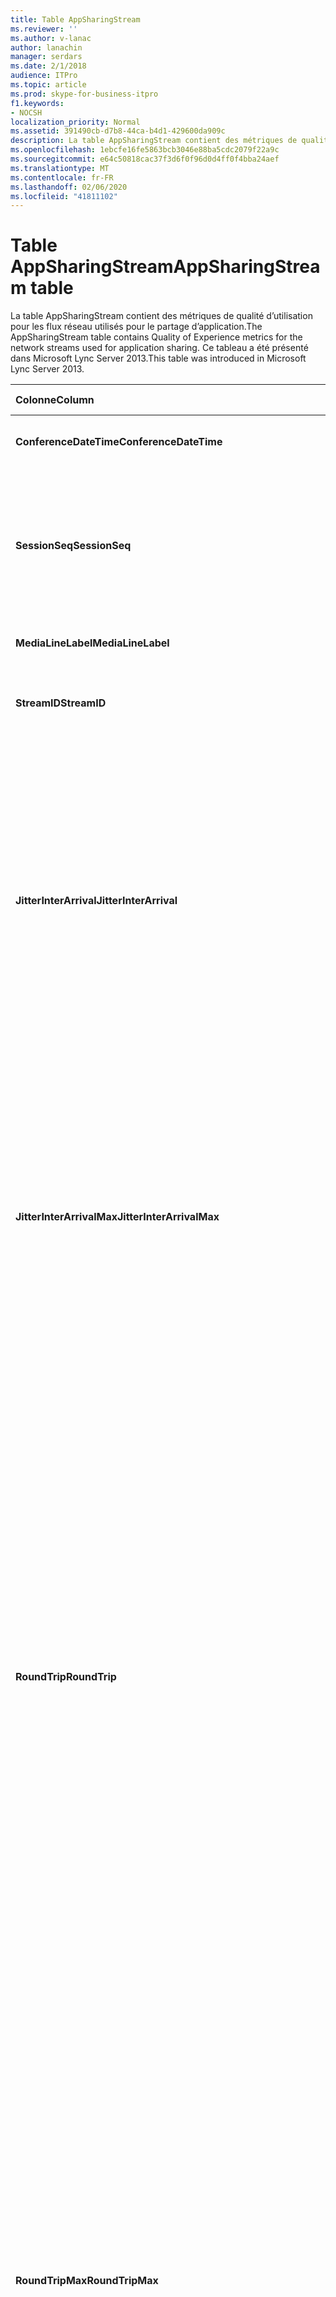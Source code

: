```yaml
---
title: Table AppSharingStream
ms.reviewer: ''
ms.author: v-lanac
author: lanachin
manager: serdars
ms.date: 2/1/2018
audience: ITPro
ms.topic: article
ms.prod: skype-for-business-itpro
f1.keywords:
- NOCSH
localization_priority: Normal
ms.assetid: 391490cb-d7b8-44ca-b4d1-429600da909c
description: La table AppSharingStream contient des métriques de qualité d’utilisation pour les flux réseau utilisés pour le partage d’application. Ce tableau a été présenté dans Microsoft Lync Server 2013.
ms.openlocfilehash: 1ebcfe16fe5863bcb3046e88ba5cdc2079f22a9c
ms.sourcegitcommit: e64c50818cac37f3d6f0f96d0d4ff0f4bba24aef
ms.translationtype: MT
ms.contentlocale: fr-FR
ms.lasthandoff: 02/06/2020
ms.locfileid: "41811102"
---
```

# <a name="appsharingstream-table"></a><span data-ttu-id="e3bd0-104">Table AppSharingStream</span><span class="sxs-lookup"><span data-stu-id="e3bd0-104">AppSharingStream table</span></span>
 
<span data-ttu-id="e3bd0-105">La table AppSharingStream contient des métriques de qualité d’utilisation pour les flux réseau utilisés pour le partage d’application.</span><span class="sxs-lookup"><span data-stu-id="e3bd0-105">The AppSharingStream table contains Quality of Experience metrics for the network streams used for application sharing.</span></span> <span data-ttu-id="e3bd0-106">Ce tableau a été présenté dans Microsoft Lync Server 2013.</span><span class="sxs-lookup"><span data-stu-id="e3bd0-106">This table was introduced in Microsoft Lync Server 2013.</span></span>
  
|<span data-ttu-id="e3bd0-107">**Colonne**</span><span class="sxs-lookup"><span data-stu-id="e3bd0-107">**Column**</span></span>|<span data-ttu-id="e3bd0-108">**Type de données**</span><span class="sxs-lookup"><span data-stu-id="e3bd0-108">**Data Type**</span></span>|<span data-ttu-id="e3bd0-109">**Clé/Index**</span><span class="sxs-lookup"><span data-stu-id="e3bd0-109">**Key/Index**</span></span>|<span data-ttu-id="e3bd0-110">**Détails**</span><span class="sxs-lookup"><span data-stu-id="e3bd0-110">**Details**</span></span>|
|:-----|:-----|:-----|:-----|
|<span data-ttu-id="e3bd0-111">**ConferenceDateTime**</span><span class="sxs-lookup"><span data-stu-id="e3bd0-111">**ConferenceDateTime**</span></span> <br/> |<span data-ttu-id="e3bd0-112">Valeur</span><span class="sxs-lookup"><span data-stu-id="e3bd0-112">dateTime</span></span>  <br/> |<span data-ttu-id="e3bd0-113">Etranger principal</span><span class="sxs-lookup"><span data-stu-id="e3bd0-113">Primary, Foreign</span></span>  <br/> |<span data-ttu-id="e3bd0-114">Date et heure de démarrage de la session.</span><span class="sxs-lookup"><span data-stu-id="e3bd0-114">Date and time that the session started.</span></span>  <br/> |
|<span data-ttu-id="e3bd0-115">**SessionSeq**</span><span class="sxs-lookup"><span data-stu-id="e3bd0-115">**SessionSeq**</span></span> <br/> |<span data-ttu-id="e3bd0-116">int</span><span class="sxs-lookup"><span data-stu-id="e3bd0-116">int</span></span>  <br/> |<span data-ttu-id="e3bd0-117">Etranger principal</span><span class="sxs-lookup"><span data-stu-id="e3bd0-117">Primary, Foreign</span></span>  <br/> |<span data-ttu-id="e3bd0-118">Identificateur séquentiel permettant de faire la distinction entre les sessions qui ont commencé à la même date et en même temps.</span><span class="sxs-lookup"><span data-stu-id="e3bd0-118">Sequential identifier used to distinguish between sessions that started on the same date and at the same time.</span></span>  <br/> |
|<span data-ttu-id="e3bd0-119">**MediaLineLabel**</span><span class="sxs-lookup"><span data-stu-id="e3bd0-119">**MediaLineLabel**</span></span> <br/> |<span data-ttu-id="e3bd0-120">tinyint</span><span class="sxs-lookup"><span data-stu-id="e3bd0-120">tinyint</span></span>  <br/> |<span data-ttu-id="e3bd0-121">Etranger principal</span><span class="sxs-lookup"><span data-stu-id="e3bd0-121">Primary, Foreign</span></span>  <br/> | <span data-ttu-id="e3bd0-122">Voir [table MediaLine](https://docs.microsoft.com/skypeforbusiness/schema-reference/quality-of-experience-qoe-database-schema/medialine-0).</span><span class="sxs-lookup"><span data-stu-id="e3bd0-122">See [MediaLine Table](https://docs.microsoft.com/skypeforbusiness/schema-reference/quality-of-experience-qoe-database-schema/medialine-0).</span></span> <br/> |
|<span data-ttu-id="e3bd0-123">**StreamID**</span><span class="sxs-lookup"><span data-stu-id="e3bd0-123">**StreamID**</span></span> <br/> |<span data-ttu-id="e3bd0-124">int</span><span class="sxs-lookup"><span data-stu-id="e3bd0-124">int</span></span>  <br/> |<span data-ttu-id="e3bd0-125">Principal</span><span class="sxs-lookup"><span data-stu-id="e3bd0-125">Primary</span></span>  <br/> |<span data-ttu-id="e3bd0-126">Identificateur unique du flux de partage d’application.</span><span class="sxs-lookup"><span data-stu-id="e3bd0-126">Unique identifier of the application sharing stream.</span></span>  <br/> |
|<span data-ttu-id="e3bd0-127">**JitterInterArrival**</span><span class="sxs-lookup"><span data-stu-id="e3bd0-127">**JitterInterArrival**</span></span> <br/> |<span data-ttu-id="e3bd0-128">int</span><span class="sxs-lookup"><span data-stu-id="e3bd0-128">int</span></span>  <br/> ||<span data-ttu-id="e3bd0-p103">Gigue moyenne détectée entre les arrivées de paquets RTP. (La gigue permet de mesurer les fluctuations d’un appel.) Les valeurs de gigue élevées peuvent provenir d’une congestion ou d’un serveur multimédia surchargé, ce qui se traduit par une distorsion ou une perte de l’audio.</span><span class="sxs-lookup"><span data-stu-id="e3bd0-p103">Average jitter detected between RTP packet arrivals. (Jitter is a measure of the "shakiness" of a call.) High jitter values are typically caused by congestion or an overloaded media server, and result in distorted or lost audio.</span></span>  <br/> |
|<span data-ttu-id="e3bd0-131">**JitterInterArrivalMax**</span><span class="sxs-lookup"><span data-stu-id="e3bd0-131">**JitterInterArrivalMax**</span></span> <br/> |<span data-ttu-id="e3bd0-132">int</span><span class="sxs-lookup"><span data-stu-id="e3bd0-132">int</span></span>  <br/> ||<span data-ttu-id="e3bd0-133">Scintillement maximal détecté entre les arrivées de Paquets RTP.</span><span class="sxs-lookup"><span data-stu-id="e3bd0-133">Maximum jitter detected between RTP packet arrivals.</span></span> <span data-ttu-id="e3bd0-134">(Gigue est une mesure du « shakiness » d’un appel.) Les valeurs de gigue élevée sont généralement provoquées par une congestion ou un serveur multimédia surchargé, ce qui a pour effet de déformer ou de perdre du son.</span><span class="sxs-lookup"><span data-stu-id="e3bd0-134">(Jitter is a measure of the "shakiness" of a call.) High jitter values are typically caused by congestion or an overloaded media server, and result in distorted or lost audio.</span></span>  <br/> |
|<span data-ttu-id="e3bd0-135">**RoundTrip**</span><span class="sxs-lookup"><span data-stu-id="e3bd0-135">**RoundTrip**</span></span> <br/> |<span data-ttu-id="e3bd0-136">int</span><span class="sxs-lookup"><span data-stu-id="e3bd0-136">int</span></span>  <br/> ||<span data-ttu-id="e3bd0-p105">Temps moyen (en millisecondes) nécessaire à un paquet RTP (Real-Time Transport Protocol) pour effectuer un aller-retour vers un autre système d’extrémité. Des boucles de 200 millisecondes ou moins sont considérées qualitativement acceptables.</span><span class="sxs-lookup"><span data-stu-id="e3bd0-p105">Average amount of (in milliseconds) required for a Real-Time Transport Protocol packet to travel to another endpoint and then back. Round-trip times of 200 milliseconds or less are considered of acceptable quality.</span></span>  <br/> <span data-ttu-id="e3bd0-p106">Des boucles de durée plus élevée peuvent être causées par le routage international des appels, une mauvaise configuration du routage ou un serveur multimédia surchargé. Les durées d’aller-retour élevées créent des difficultés dans le cadre de conversations audio bidirectionnelles réalisées en temps réel.</span><span class="sxs-lookup"><span data-stu-id="e3bd0-p106">High round-trip values can be caused by international call routing; a routing misconfiguration; or an overloaded media server. High round-trip times result in difficulties with two-way, real-time audio conversations.</span></span>  <br/> |
|<span data-ttu-id="e3bd0-141">**RoundTripMax**</span><span class="sxs-lookup"><span data-stu-id="e3bd0-141">**RoundTripMax**</span></span> <br/> |<span data-ttu-id="e3bd0-142">int</span><span class="sxs-lookup"><span data-stu-id="e3bd0-142">int</span></span>  <br/> ||<span data-ttu-id="e3bd0-143">Quantité maximale de (en millisecondes) requise pour le paquet du protocole de transport en temps réel pour voyager vers un autre point de terminaison, puis retour.</span><span class="sxs-lookup"><span data-stu-id="e3bd0-143">Maximum amount of (in milliseconds) required for a Real-Time Transport Protocol packet to travel to another endpoint and then back.</span></span> <span data-ttu-id="e3bd0-144">Des boucles de 200 millisecondes ou moins sont considérées qualitativement acceptables.</span><span class="sxs-lookup"><span data-stu-id="e3bd0-144">Round-trip times of 200 milliseconds or less are considered of acceptable quality.</span></span>  <br/> <span data-ttu-id="e3bd0-p108">Des boucles de durée plus élevée peuvent être causées par le routage international des appels, une mauvaise configuration du routage ou un serveur multimédia surchargé. Les durées d’aller-retour élevées créent des difficultés dans le cadre de conversations audio bidirectionnelles réalisées en temps réel.</span><span class="sxs-lookup"><span data-stu-id="e3bd0-p108">High round-trip values can be caused by international call routing; a routing misconfiguration; or an overloaded media server. High round-trip times result in difficulties with two-way, real-time audio conversations.</span></span>  <br/> |
|<span data-ttu-id="e3bd0-147">**PacketLossRate**</span><span class="sxs-lookup"><span data-stu-id="e3bd0-147">**PacketLossRate**</span></span> <br/> |<span data-ttu-id="e3bd0-148">float</span><span class="sxs-lookup"><span data-stu-id="e3bd0-148">float</span></span>  <br/> ||<span data-ttu-id="e3bd0-p109">Taux moyen de pertes de paquets RTP. (La perte de paquets survient lorsque des paquets RTP, protocole employé pour la transmission audio et vidéo sur Internet, n’atteignent pas leur point de destination.) Les valeurs de perte élevées peuvent provenir d’une congestion, d’un dépassement de la bande passante disponible, d’une congestion/interférence dans la liaison sans fil ou d’un serveur multimédia surchargé, ce qui se traduit par une distorsion ou une perte de l’audio.</span><span class="sxs-lookup"><span data-stu-id="e3bd0-p109">Average rate of Real-Time Transport Protocol (RTP) packet loss. (Packet loss occurs when RTP packets, a protocol used for transmitting audio and video across the Internet, failed to reach their destination.) High loss rates are generally caused by congestion; lack of bandwidth; wireless congestion or interference; or an overloaded media server. Packet loss typically results in distorted or lost audio.</span></span>  <br/> |
|<span data-ttu-id="e3bd0-152">**PacketLossRateMax**</span><span class="sxs-lookup"><span data-stu-id="e3bd0-152">**PacketLossRateMax**</span></span> <br/> |<span data-ttu-id="e3bd0-153">float</span><span class="sxs-lookup"><span data-stu-id="e3bd0-153">float</span></span>  <br/> ||<span data-ttu-id="e3bd0-154">Taux maximal de perte de Paquets RTP (Real-Time Transport Protocol).</span><span class="sxs-lookup"><span data-stu-id="e3bd0-154">Maximum rate of Real-Time Transport Protocol (RTP) packet loss.</span></span> <span data-ttu-id="e3bd0-155">(La perte de paquets se produit lorsque les paquets RTP, un protocole utilisé pour transmettre des contenus audio et vidéo sur Internet, n’a pas pu atteindre leur destination.) Les taux de perte élevés sont généralement causés par une congestion ; absence de bande passante ; encombrement ou interférence sans fil ; ou un serveur multimédia surchargé.</span><span class="sxs-lookup"><span data-stu-id="e3bd0-155">(Packet loss occurs when RTP packets, a protocol used for transmitting audio and video across the Internet, failed to reach their destination.) High loss rates are generally caused by congestion; lack of bandwidth; wireless congestion or interference; or an overloaded media server.</span></span> <span data-ttu-id="e3bd0-156">La perte de paquets génère généralement une distorsion ou une perte de son.</span><span class="sxs-lookup"><span data-stu-id="e3bd0-156">Packet loss typically results in distorted or lost audio.</span></span>  <br/> |
|<span data-ttu-id="e3bd0-157">**PacketUtilization**</span><span class="sxs-lookup"><span data-stu-id="e3bd0-157">**PacketUtilization**</span></span> <br/> |<span data-ttu-id="e3bd0-158">int</span><span class="sxs-lookup"><span data-stu-id="e3bd0-158">int</span></span>  <br/> ||<span data-ttu-id="e3bd0-159">Nombre de paquets envoyés.</span><span class="sxs-lookup"><span data-stu-id="e3bd0-159">Number of packets sent.</span></span>  <br/> |
|<span data-ttu-id="e3bd0-160">**Bande passante**</span><span class="sxs-lookup"><span data-stu-id="e3bd0-160">**BandwidthEst**</span></span> <br/> |<span data-ttu-id="e3bd0-161">int</span><span class="sxs-lookup"><span data-stu-id="e3bd0-161">int</span></span>  <br/> ||<span data-ttu-id="e3bd0-162">Durée de bande passante estimée disponible à la fin de la session.</span><span class="sxs-lookup"><span data-stu-id="e3bd0-162">Estimated one-way bandwidth available at the end of the session.</span></span> <span data-ttu-id="e3bd0-163">État en bits par seconde.</span><span class="sxs-lookup"><span data-stu-id="e3bd0-163">Reported in bits per second.</span></span>  <br/> |
|<span data-ttu-id="e3bd0-164">**AppSharingPayloadDescription**</span><span class="sxs-lookup"><span data-stu-id="e3bd0-164">**AppSharingPayloadDescription**</span></span> <br/> |<span data-ttu-id="e3bd0-165">int</span><span class="sxs-lookup"><span data-stu-id="e3bd0-165">int</span></span>  <br/> ||<span data-ttu-id="e3bd0-166">Description de la charge utile de partage d’application.</span><span class="sxs-lookup"><span data-stu-id="e3bd0-166">Description of the application sharing payload.</span></span>  <br/> |
|<span data-ttu-id="e3bd0-167">**RelativeOneWayTotal**</span><span class="sxs-lookup"><span data-stu-id="e3bd0-167">**RelativeOneWayTotal**</span></span> <br/> |<span data-ttu-id="e3bd0-168">float</span><span class="sxs-lookup"><span data-stu-id="e3bd0-168">float</span></span>  <br/> ||<span data-ttu-id="e3bd0-169">Quantité totale de latence à sens unique.</span><span class="sxs-lookup"><span data-stu-id="e3bd0-169">Total amount of one-way latency.</span></span> <span data-ttu-id="e3bd0-170">Latence relative à sens unique, mesure du délai entre le client et le serveur.</span><span class="sxs-lookup"><span data-stu-id="e3bd0-170">Relative one-way latency measures the delay between the client and the server.</span></span>  <br/> |
|<span data-ttu-id="e3bd0-171">**Moyenne unidirectionnelle relative**</span><span class="sxs-lookup"><span data-stu-id="e3bd0-171">**RelativeOneWayAverage**</span></span> <br/> |<span data-ttu-id="e3bd0-172">float</span><span class="sxs-lookup"><span data-stu-id="e3bd0-172">float</span></span>  <br/> ||<span data-ttu-id="e3bd0-173">Quantité moyenne de latence à sens unique.</span><span class="sxs-lookup"><span data-stu-id="e3bd0-173">Average amount of one-way latency.</span></span> <span data-ttu-id="e3bd0-174">Latence relative à sens unique, mesure du délai entre le client et le serveur.</span><span class="sxs-lookup"><span data-stu-id="e3bd0-174">Relative one-way latency measures the delay between the client and the server.</span></span>  <br/> |
|<span data-ttu-id="e3bd0-175">**RelativeOneWayMax**</span><span class="sxs-lookup"><span data-stu-id="e3bd0-175">**RelativeOneWayMax**</span></span> <br/> |<span data-ttu-id="e3bd0-176">float</span><span class="sxs-lookup"><span data-stu-id="e3bd0-176">float</span></span>  <br/> ||<span data-ttu-id="e3bd0-177">Quantité maximale de latence à sens unique.</span><span class="sxs-lookup"><span data-stu-id="e3bd0-177">Maximum amount of one-way latency.</span></span> <span data-ttu-id="e3bd0-178">Latence relative à sens unique, mesure du délai entre le client et le serveur.</span><span class="sxs-lookup"><span data-stu-id="e3bd0-178">Relative one-way latency measures the delay between the client and the server.</span></span>  <br/> |
|<span data-ttu-id="e3bd0-179">**RelativeOneWayBurstOccurrences**</span><span class="sxs-lookup"><span data-stu-id="e3bd0-179">**RelativeOneWayBurstOccurrences**</span></span> <br/> |<span data-ttu-id="e3bd0-180">int</span><span class="sxs-lookup"><span data-stu-id="e3bd0-180">int</span></span>  <br/> ||<span data-ttu-id="e3bd0-181">Nombre total d’occurrences de rafales à sens unique.</span><span class="sxs-lookup"><span data-stu-id="e3bd0-181">Total one-way burst occurrences.</span></span> <span data-ttu-id="e3bd0-182">Une transmission « Burst » est une transmission dans laquelle les données sont transmises en rafales inattendus plutôt qu’à un flux continu.</span><span class="sxs-lookup"><span data-stu-id="e3bd0-182">A "bursty" transmission is a transmission where data flows in unpredictable bursts as opposed to a steady stream.</span></span> <span data-ttu-id="e3bd0-183">Cette métrique mesure le flux de données entre le client et le serveur.</span><span class="sxs-lookup"><span data-stu-id="e3bd0-183">This metric measures data flow between the client and the server.</span></span>  <br/> |
|<span data-ttu-id="e3bd0-184">**RelativeOneWayBurstDensity**</span><span class="sxs-lookup"><span data-stu-id="e3bd0-184">**RelativeOneWayBurstDensity**</span></span> <br/> |<span data-ttu-id="e3bd0-185">float</span><span class="sxs-lookup"><span data-stu-id="e3bd0-185">float</span></span>  <br/> ||<span data-ttu-id="e3bd0-186">Densité du Burst total unidirectionnel.</span><span class="sxs-lookup"><span data-stu-id="e3bd0-186">Total one-way burst density.</span></span> <span data-ttu-id="e3bd0-187">Une transmission « Burst » est une transmission dans laquelle les données sont transmises en rafales inattendus plutôt qu’à un flux continu.</span><span class="sxs-lookup"><span data-stu-id="e3bd0-187">A "bursty" transmission is a transmission where data flows in unpredictable bursts as opposed to a steady stream.</span></span> <span data-ttu-id="e3bd0-188">Cette métrique mesure le flux de données entre le client et le serveur.</span><span class="sxs-lookup"><span data-stu-id="e3bd0-188">This metric measures data flow between the client and the server.</span></span>  <br/> |
|<span data-ttu-id="e3bd0-189">**RelativeOneWayBurstDuration**</span><span class="sxs-lookup"><span data-stu-id="e3bd0-189">**RelativeOneWayBurstDuration**</span></span> <br/> |<span data-ttu-id="e3bd0-190">float</span><span class="sxs-lookup"><span data-stu-id="e3bd0-190">float</span></span>  <br/> ||<span data-ttu-id="e3bd0-191">Durée totale du Burst.</span><span class="sxs-lookup"><span data-stu-id="e3bd0-191">Total one-way burst duration.</span></span> <span data-ttu-id="e3bd0-192">Une transmission « Burst » est une transmission dans laquelle les données sont transmises en rafales inattendus plutôt qu’à un flux continu.</span><span class="sxs-lookup"><span data-stu-id="e3bd0-192">A "bursty" transmission is a transmission where data flows in unpredictable bursts as opposed to a steady stream.</span></span> <span data-ttu-id="e3bd0-193">Cette métrique mesure le flux de données entre le client et le serveur.</span><span class="sxs-lookup"><span data-stu-id="e3bd0-193">This metric measures data flow between the client and the server.</span></span>  <br/> |
|<span data-ttu-id="e3bd0-194">**RelativeOneWayGapOccurrences**</span><span class="sxs-lookup"><span data-stu-id="e3bd0-194">**RelativeOneWayGapOccurrences**</span></span> <br/> |<span data-ttu-id="e3bd0-195">int</span><span class="sxs-lookup"><span data-stu-id="e3bd0-195">int</span></span>  <br/> ||<span data-ttu-id="e3bd0-196">Nombre total d’occurrences de l’espacement unidirectionnel.</span><span class="sxs-lookup"><span data-stu-id="e3bd0-196">Total one-way gap occurrences.</span></span> <span data-ttu-id="e3bd0-197">Une transmission « Burst » est une transmission dans laquelle les données sont transmises en rafales inattendues au lieu d’un flux continu ; les intervalles indiquent les retards entre ces rafales.</span><span class="sxs-lookup"><span data-stu-id="e3bd0-197">A "bursty" transmission is a transmission where data flows in unpredictable bursts as opposed to a steady stream; gaps indicate delays between these bursts.</span></span> <span data-ttu-id="e3bd0-198">Cette métrique mesure le flux de données entre le client et le serveur.</span><span class="sxs-lookup"><span data-stu-id="e3bd0-198">This metric measures data flow between the client and the server.</span></span>  <br/> |
|<span data-ttu-id="e3bd0-199">**RelativeOneWayGapDensity**</span><span class="sxs-lookup"><span data-stu-id="e3bd0-199">**RelativeOneWayGapDensity**</span></span> <br/> |<span data-ttu-id="e3bd0-200">float</span><span class="sxs-lookup"><span data-stu-id="e3bd0-200">float</span></span>  <br/> ||<span data-ttu-id="e3bd0-201">Densité de l’intervalle total à sens unique.</span><span class="sxs-lookup"><span data-stu-id="e3bd0-201">Total one-way gap density.</span></span> <span data-ttu-id="e3bd0-202">Une transmission « Burst » est une transmission dans laquelle les données sont transmises en rafales inattendues au lieu d’un flux continu ; les intervalles indiquent les retards entre ces rafales.</span><span class="sxs-lookup"><span data-stu-id="e3bd0-202">A "bursty" transmission is a transmission where data flows in unpredictable bursts as opposed to a steady stream; gaps indicate delays between these bursts.</span></span> <span data-ttu-id="e3bd0-203">Cette métrique mesure le flux de données entre le client et le serveur.</span><span class="sxs-lookup"><span data-stu-id="e3bd0-203">This metric measures data flow between the client and the server.</span></span>  <br/> |
|<span data-ttu-id="e3bd0-204">**RelativeOneWayGapDuration**</span><span class="sxs-lookup"><span data-stu-id="e3bd0-204">**RelativeOneWayGapDuration**</span></span> <br/> |<span data-ttu-id="e3bd0-205">float</span><span class="sxs-lookup"><span data-stu-id="e3bd0-205">float</span></span>  <br/> ||<span data-ttu-id="e3bd0-206">Durée totale de l’intervalle.</span><span class="sxs-lookup"><span data-stu-id="e3bd0-206">Total one-way gap duration.</span></span> <span data-ttu-id="e3bd0-207">Une transmission « Burst » est une transmission dans laquelle les données sont transmises en rafales inattendues au lieu d’un flux continu ; les intervalles indiquent les retards entre ces rafales.</span><span class="sxs-lookup"><span data-stu-id="e3bd0-207">A "bursty" transmission is a transmission where data flows in unpredictable bursts as opposed to a steady stream; gaps indicate delays between these bursts.</span></span> <span data-ttu-id="e3bd0-208">Cette métrique mesure le flux de données entre le client et le serveur.</span><span class="sxs-lookup"><span data-stu-id="e3bd0-208">This metric measures data flow between the client and the server.</span></span>  <br/> |
|<span data-ttu-id="e3bd0-209">**ApplicationSharingType**</span><span class="sxs-lookup"><span data-stu-id="e3bd0-209">**ApplicationSharingType**</span></span> <br/> |<span data-ttu-id="e3bd0-210">varChar (256)</span><span class="sxs-lookup"><span data-stu-id="e3bd0-210">varChar(256)</span></span>  <br/> ||<span data-ttu-id="e3bd0-211">Rôle d’application (partage ou visionneuse) et type de contenu.</span><span class="sxs-lookup"><span data-stu-id="e3bd0-211">Application role (Sharer or Viewer) and content type.</span></span>  <br/> |
|<span data-ttu-id="e3bd0-212">**RDPTileProcessingLatencyTotal**</span><span class="sxs-lookup"><span data-stu-id="e3bd0-212">**RDPTileProcessingLatencyTotal**</span></span> <br/> |<span data-ttu-id="e3bd0-213">float</span><span class="sxs-lookup"><span data-stu-id="e3bd0-213">float</span></span>  <br/> ||<span data-ttu-id="e3bd0-214">Durée totale du traitement des vignettes du protocole RDP (Remote Desktop Protocol).</span><span class="sxs-lookup"><span data-stu-id="e3bd0-214">Total processing time for remote desktop protocol (RDP) tiles.</span></span> <span data-ttu-id="e3bd0-215">Un total supérieur équivaut à un délai plus long dans l’interface d’affichage.</span><span class="sxs-lookup"><span data-stu-id="e3bd0-215">A higher total equates to a longer delay in the viewing experience.</span></span>  <br/> |
|<span data-ttu-id="e3bd0-216">**Vignettes RDP**</span><span class="sxs-lookup"><span data-stu-id="e3bd0-216">**RDPTileProcessingLatencyAverage**</span></span> <br/> |<span data-ttu-id="e3bd0-217">float</span><span class="sxs-lookup"><span data-stu-id="e3bd0-217">float</span></span>  <br/> ||<span data-ttu-id="e3bd0-218">Durée de traitement moyenne des vignettes du protocole RDP (Remote Desktop Protocol).</span><span class="sxs-lookup"><span data-stu-id="e3bd0-218">Average processing time for remote desktop protocol (RDP) tiles.</span></span> <span data-ttu-id="e3bd0-219">Un total supérieur équivaut à un délai plus long dans l’interface d’affichage.</span><span class="sxs-lookup"><span data-stu-id="e3bd0-219">A higher total equates to a longer delay in the viewing experience.</span></span>  <br/> |
|<span data-ttu-id="e3bd0-220">**RDPTileProcessingLatencyMax**</span><span class="sxs-lookup"><span data-stu-id="e3bd0-220">**RDPTileProcessingLatencyMax**</span></span> <br/> |<span data-ttu-id="e3bd0-221">float</span><span class="sxs-lookup"><span data-stu-id="e3bd0-221">float</span></span>  <br/> ||<span data-ttu-id="e3bd0-222">Temps de traitement maximal pour les vignettes de protocole RDP (Remote Desktop Protocol).</span><span class="sxs-lookup"><span data-stu-id="e3bd0-222">Maximum processing time for remote desktop protocol (RDP) tiles.</span></span> <span data-ttu-id="e3bd0-223">Un total supérieur équivaut à un délai plus long dans l’interface d’affichage.</span><span class="sxs-lookup"><span data-stu-id="e3bd0-223">A higher total equates to a longer delay in the viewing experience.</span></span>  <br/> |
|<span data-ttu-id="e3bd0-224">**RDPTileProcessingLatencyBurstOccurrences**</span><span class="sxs-lookup"><span data-stu-id="e3bd0-224">**RDPTileProcessingLatencyBurstOccurrences**</span></span> <br/> |<span data-ttu-id="e3bd0-225">int</span><span class="sxs-lookup"><span data-stu-id="e3bd0-225">int</span></span>  <br/> ||<span data-ttu-id="e3bd0-226">Des occurrences de Burst dans le temps de traitement des vignettes de protocole RDP (Remote Desktop Protocol).</span><span class="sxs-lookup"><span data-stu-id="e3bd0-226">Burst occurrences in the processing time for remote desktop protocol (RDP) tiles.</span></span> <span data-ttu-id="e3bd0-227">Une transmission « Burst » est une transmission dans laquelle les données sont transmises en rafales inattendus plutôt qu’à un flux continu.</span><span class="sxs-lookup"><span data-stu-id="e3bd0-227">A "bursty" transmission is a transmission where data flows in unpredictable bursts as opposed to a steady stream.</span></span>  <br/> |
|<span data-ttu-id="e3bd0-228">**RDPTileProcessingLatencyBurstDensity**</span><span class="sxs-lookup"><span data-stu-id="e3bd0-228">**RDPTileProcessingLatencyBurstDensity**</span></span> <br/> |<span data-ttu-id="e3bd0-229">float</span><span class="sxs-lookup"><span data-stu-id="e3bd0-229">float</span></span>  <br/> ||<span data-ttu-id="e3bd0-230">Densité Burst du temps de traitement des vignettes du protocole RDP (Remote Desktop Protocol).</span><span class="sxs-lookup"><span data-stu-id="e3bd0-230">Burst density in the processing time for remote desktop protocol (RDP) tiles.</span></span> <span data-ttu-id="e3bd0-231">Une transmission « Burst » est une transmission dans laquelle les données sont transmises en rafales inattendus plutôt qu’à un flux continu.</span><span class="sxs-lookup"><span data-stu-id="e3bd0-231">A "bursty" transmission is a transmission where data flows in unpredictable bursts as opposed to a steady stream.</span></span>  <br/> |
|<span data-ttu-id="e3bd0-232">**RDPTileProcessingLatencyBurstDuration**</span><span class="sxs-lookup"><span data-stu-id="e3bd0-232">**RDPTileProcessingLatencyBurstDuration**</span></span> <br/> |<span data-ttu-id="e3bd0-233">float</span><span class="sxs-lookup"><span data-stu-id="e3bd0-233">float</span></span>  <br/> ||<span data-ttu-id="e3bd0-234">Durée Burst du temps de traitement des vignettes de protocole RDP (Remote Desktop Protocol).</span><span class="sxs-lookup"><span data-stu-id="e3bd0-234">Burst duration in the processing time for remote desktop protocol (RDP) tiles.</span></span> <span data-ttu-id="e3bd0-235">Une transmission « Burst » est une transmission dans laquelle les données sont transmises en rafales inattendus plutôt qu’à un flux continu.</span><span class="sxs-lookup"><span data-stu-id="e3bd0-235">A "bursty" transmission is a transmission where data flows in unpredictable bursts as opposed to a steady stream.</span></span>  <br/> |
|<span data-ttu-id="e3bd0-236">**RDPTileProcessingLatencyGapOccurrences**</span><span class="sxs-lookup"><span data-stu-id="e3bd0-236">**RDPTileProcessingLatencyGapOccurrences**</span></span> <br/> |<span data-ttu-id="e3bd0-237">int</span><span class="sxs-lookup"><span data-stu-id="e3bd0-237">int</span></span>  <br/> ||<span data-ttu-id="e3bd0-238">Occurrences de l’espace dans le temps de traitement des vignettes de protocole RDP (Remote Desktop Protocol).</span><span class="sxs-lookup"><span data-stu-id="e3bd0-238">Gap occurrences in the processing time for remote desktop protocol (RDP) tiles.</span></span>  <br/> |
|<span data-ttu-id="e3bd0-239">**RDPTileProcessingLatencyGapDensity**</span><span class="sxs-lookup"><span data-stu-id="e3bd0-239">**RDPTileProcessingLatencyGapDensity**</span></span> <br/> |<span data-ttu-id="e3bd0-240">float</span><span class="sxs-lookup"><span data-stu-id="e3bd0-240">float</span></span>  <br/> ||<span data-ttu-id="e3bd0-241">La densité de l’intervalle du temps de traitement des vignettes RDP (Remote Desktop Protocol).</span><span class="sxs-lookup"><span data-stu-id="e3bd0-241">Gap density in the processing time for remote desktop protocol (RDP) tiles.</span></span> <span data-ttu-id="e3bd0-242">La densité de faible interépaisseur correspond à une meilleure expérience d’affichage.</span><span class="sxs-lookup"><span data-stu-id="e3bd0-242">Low gap density equates to a better viewing experience.</span></span>  <br/> |
|<span data-ttu-id="e3bd0-243">**RDPTileProcessingLatencyGapDuration**</span><span class="sxs-lookup"><span data-stu-id="e3bd0-243">**RDPTileProcessingLatencyGapDuration**</span></span> <br/> |<span data-ttu-id="e3bd0-244">float</span><span class="sxs-lookup"><span data-stu-id="e3bd0-244">float</span></span>  <br/> ||<span data-ttu-id="e3bd0-245">Durée de l’intervalle du temps de traitement des vignettes RDP (Remote Desktop Protocol).</span><span class="sxs-lookup"><span data-stu-id="e3bd0-245">Gap duration in the processing time for remote desktop protocol (RDP) tiles.</span></span> <span data-ttu-id="e3bd0-246">Les durées de faible intervalle sont assimilées à une meilleure expérience d’affichage.</span><span class="sxs-lookup"><span data-stu-id="e3bd0-246">Short gap durations equate to a better viewing experience.</span></span>  <br/> |
|<span data-ttu-id="e3bd0-247">**CaptureTileRateTotal**</span><span class="sxs-lookup"><span data-stu-id="e3bd0-247">**CaptureTileRateTotal**</span></span> <br/> |<span data-ttu-id="e3bd0-248">float</span><span class="sxs-lookup"><span data-stu-id="e3bd0-248">float</span></span>  <br/> ||<span data-ttu-id="e3bd0-249">Taux total de vignettes capturées (en mosaïques par seconde).</span><span class="sxs-lookup"><span data-stu-id="e3bd0-249">Total rate of captured tiles (in tiles per second).</span></span>  <br/> |
|<span data-ttu-id="e3bd0-250">**CaptureTileRateAverage**</span><span class="sxs-lookup"><span data-stu-id="e3bd0-250">**CaptureTileRateAverage**</span></span> <br/> |<span data-ttu-id="e3bd0-251">float</span><span class="sxs-lookup"><span data-stu-id="e3bd0-251">float</span></span>  <br/> ||<span data-ttu-id="e3bd0-252">Taux moyen des vignettes capturées (en mosaïques par seconde).</span><span class="sxs-lookup"><span data-stu-id="e3bd0-252">Average rate of captured tiles (in tiles per second).</span></span>  <br/> |
|<span data-ttu-id="e3bd0-253">**CaptureTileRateMax**</span><span class="sxs-lookup"><span data-stu-id="e3bd0-253">**CaptureTileRateMax**</span></span> <br/> |<span data-ttu-id="e3bd0-254">float</span><span class="sxs-lookup"><span data-stu-id="e3bd0-254">float</span></span>  <br/> ||<span data-ttu-id="e3bd0-255">Taux maximal de vignettes capturées (en mosaïques par seconde).</span><span class="sxs-lookup"><span data-stu-id="e3bd0-255">Maximum rate of captured tiles (in tiles per second).</span></span>  <br/> |
|<span data-ttu-id="e3bd0-256">**CaptureTileRateBurstOccurrences**</span><span class="sxs-lookup"><span data-stu-id="e3bd0-256">**CaptureTileRateBurstOccurrences**</span></span> <br/> |<span data-ttu-id="e3bd0-257">dans t</span><span class="sxs-lookup"><span data-stu-id="e3bd0-257">in t</span></span>  <br/> ||<span data-ttu-id="e3bd0-258">Occurrences de Burst dans le taux de vignettes capturées (en mosaïques par seconde).</span><span class="sxs-lookup"><span data-stu-id="e3bd0-258">Burst occurrences in the rate of captured tiles (in tiles per second).</span></span>  <br/> |
|<span data-ttu-id="e3bd0-259">**CaptureTileRateBurstDensity**</span><span class="sxs-lookup"><span data-stu-id="e3bd0-259">**CaptureTileRateBurstDensity**</span></span> <br/> |<span data-ttu-id="e3bd0-260">float</span><span class="sxs-lookup"><span data-stu-id="e3bd0-260">float</span></span>  <br/> ||<span data-ttu-id="e3bd0-261">Densité Burst dans le taux de vignettes capturées (en mosaïques par seconde).</span><span class="sxs-lookup"><span data-stu-id="e3bd0-261">Burst density in the rate of captured tiles (in tiles per second).</span></span>  <br/> |
|<span data-ttu-id="e3bd0-262">**CaptureTileRateBurstDuration**</span><span class="sxs-lookup"><span data-stu-id="e3bd0-262">**CaptureTileRateBurstDuration**</span></span> <br/> |<span data-ttu-id="e3bd0-263">float</span><span class="sxs-lookup"><span data-stu-id="e3bd0-263">float</span></span>  <br/> ||<span data-ttu-id="e3bd0-264">Durée Burst dans le taux de vignettes capturées (en mosaïques par seconde).</span><span class="sxs-lookup"><span data-stu-id="e3bd0-264">Burst duration in the rate of captured tiles (in tiles per second).</span></span>  <br/> |
|<span data-ttu-id="e3bd0-265">**CaptureTileRateGapOccurrences**</span><span class="sxs-lookup"><span data-stu-id="e3bd0-265">**CaptureTileRateGapOccurrences**</span></span> <br/> |<span data-ttu-id="e3bd0-266">int</span><span class="sxs-lookup"><span data-stu-id="e3bd0-266">int</span></span>  <br/> ||<span data-ttu-id="e3bd0-267">Occurrences de l’espace dans le taux de vignettes capturées (en mosaïques par seconde).</span><span class="sxs-lookup"><span data-stu-id="e3bd0-267">Gap occurrences in the rate of captured tiles (in tiles per second).</span></span>  <br/> |
|<span data-ttu-id="e3bd0-268">**CaptureTileRateGapDensity**</span><span class="sxs-lookup"><span data-stu-id="e3bd0-268">**CaptureTileRateGapDensity**</span></span> <br/> |<span data-ttu-id="e3bd0-269">float</span><span class="sxs-lookup"><span data-stu-id="e3bd0-269">float</span></span>  <br/> ||<span data-ttu-id="e3bd0-270">Densité de l’intervalle dans le taux de vignettes capturées (en mosaïques par seconde).</span><span class="sxs-lookup"><span data-stu-id="e3bd0-270">Gap density in the rate of captured tiles (in tiles per second).</span></span>  <br/> |
|<span data-ttu-id="e3bd0-271">**CaptureTileRateGapDuration**</span><span class="sxs-lookup"><span data-stu-id="e3bd0-271">**CaptureTileRateGapDuration**</span></span> <br/> |<span data-ttu-id="e3bd0-272">float</span><span class="sxs-lookup"><span data-stu-id="e3bd0-272">float</span></span>  <br/> ||<span data-ttu-id="e3bd0-273">Durée de l’intervalle en fonction du taux de vignettes capturées (en mosaïques par seconde).</span><span class="sxs-lookup"><span data-stu-id="e3bd0-273">Gap duration in the rate of captured tiles (in tiles per second).</span></span>  <br/> |
|<span data-ttu-id="e3bd0-274">**Vignettes altérées**</span><span class="sxs-lookup"><span data-stu-id="e3bd0-274">**SpoiledTilePercentTotal**</span></span> <br/> |<span data-ttu-id="e3bd0-275">float</span><span class="sxs-lookup"><span data-stu-id="e3bd0-275">float</span></span>  <br/> ||<span data-ttu-id="e3bd0-276">Pourcentage total du contenu n’ayant pas atteint la visionneuse, mais qui a été ignoré et écrasé par le contenu actualisé.</span><span class="sxs-lookup"><span data-stu-id="e3bd0-276">Total percentage of the content that did not reach the viewer but was instead discarded and overwritten by fresh content.</span></span>  <br/> |
|<span data-ttu-id="e3bd0-277">**SpoiledTilePercentAverage**</span><span class="sxs-lookup"><span data-stu-id="e3bd0-277">**SpoiledTilePercentAverage**</span></span> <br/> |<span data-ttu-id="e3bd0-278">float</span><span class="sxs-lookup"><span data-stu-id="e3bd0-278">float</span></span>  <br/> ||<span data-ttu-id="e3bd0-279">Pourcentage moyen du contenu n’ayant pas atteint la visionneuse, mais qui a été ignoré et écrasé par le contenu actualisé.</span><span class="sxs-lookup"><span data-stu-id="e3bd0-279">Average percentage of the content that did not reach the viewer but was instead discarded and overwritten by fresh content.</span></span>  <br/> |
|<span data-ttu-id="e3bd0-280">**SpoiledTilePercentMax**</span><span class="sxs-lookup"><span data-stu-id="e3bd0-280">**SpoiledTilePercentMax**</span></span> <br/> |<span data-ttu-id="e3bd0-281">float</span><span class="sxs-lookup"><span data-stu-id="e3bd0-281">float</span></span>  <br/> ||<span data-ttu-id="e3bd0-282">Pourcentage maximal du contenu n’ayant pas atteint la visionneuse, mais a été ignoré et écrasé par le contenu actualisé.</span><span class="sxs-lookup"><span data-stu-id="e3bd0-282">Maximum percentage of the content that did not reach the viewer but was instead discarded and overwritten by fresh content.</span></span>  <br/> |
|<span data-ttu-id="e3bd0-283">**SpoiledTilePercentBurstOccurrences**</span><span class="sxs-lookup"><span data-stu-id="e3bd0-283">**SpoiledTilePercentBurstOccurrences**</span></span> <br/> |<span data-ttu-id="e3bd0-284">int</span><span class="sxs-lookup"><span data-stu-id="e3bd0-284">int</span></span>  <br/> ||<span data-ttu-id="e3bd0-285">Des occurrences de Burst pour le contenu n’ayant pas atteint la visionneuse, mais qui ont été ignorées et écrasées par le contenu fraîche.</span><span class="sxs-lookup"><span data-stu-id="e3bd0-285">Burst occurrences for the content that did not reach the viewer but was instead discarded and overwritten by fresh content.</span></span>  <br/> |
|<span data-ttu-id="e3bd0-286">**SpoiledTilePercentBurstDensity**</span><span class="sxs-lookup"><span data-stu-id="e3bd0-286">**SpoiledTilePercentBurstDensity**</span></span> <br/> |<span data-ttu-id="e3bd0-287">float</span><span class="sxs-lookup"><span data-stu-id="e3bd0-287">float</span></span>  <br/> ||<span data-ttu-id="e3bd0-288">Densité Burst pour le contenu n’ayant pas atteint la visionneuse, mais qui a été ignoré et écrasé par le contenu actualisé.</span><span class="sxs-lookup"><span data-stu-id="e3bd0-288">Burst density for the content that did not reach the viewer but was instead discarded and overwritten by fresh content.</span></span>  <br/> |
|<span data-ttu-id="e3bd0-289">**SpoiledTilePercentBurstDuration**</span><span class="sxs-lookup"><span data-stu-id="e3bd0-289">**SpoiledTilePercentBurstDuration**</span></span> <br/> |<span data-ttu-id="e3bd0-290">float</span><span class="sxs-lookup"><span data-stu-id="e3bd0-290">float</span></span>  <br/> ||<span data-ttu-id="e3bd0-291">Durée Burst pour le contenu n’ayant pas atteint la visionneuse, mais qui a été supprimée et écrasé par le contenu fraîche.</span><span class="sxs-lookup"><span data-stu-id="e3bd0-291">Burst duration for the content that did not reach the viewer but was instead discarded and overwritten by fresh content.</span></span>  <br/> |
|<span data-ttu-id="e3bd0-292">**SpoiledTilePercentGapOccurrences**</span><span class="sxs-lookup"><span data-stu-id="e3bd0-292">**SpoiledTilePercentGapOccurrences**</span></span> <br/> |<span data-ttu-id="e3bd0-293">int</span><span class="sxs-lookup"><span data-stu-id="e3bd0-293">int</span></span>  <br/> ||<span data-ttu-id="e3bd0-294">Occurrences d’espace pour le contenu n’ayant pas atteint la visionneuse, mais qui ont été ignorées et écrasées par le contenu fraîche.</span><span class="sxs-lookup"><span data-stu-id="e3bd0-294">Gap occurrences for the content that did not reach the viewer but was instead discarded and overwritten by fresh content.</span></span>  <br/> |
|<span data-ttu-id="e3bd0-295">**SpoiledTilePercentGapDensity**</span><span class="sxs-lookup"><span data-stu-id="e3bd0-295">**SpoiledTilePercentGapDensity**</span></span> <br/> |<span data-ttu-id="e3bd0-296">float</span><span class="sxs-lookup"><span data-stu-id="e3bd0-296">float</span></span>  <br/> ||<span data-ttu-id="e3bd0-297">Densité de l’intervalle pour le contenu n’ayant pas atteint la visionneuse, mais qui a été supprimée et écrasé par le contenu actualisé.</span><span class="sxs-lookup"><span data-stu-id="e3bd0-297">Gap density for the content that did not reach the viewer but was instead discarded and overwritten by fresh content.</span></span>  <br/> |
|<span data-ttu-id="e3bd0-298">**SpoiledTilePercentGapDuration**</span><span class="sxs-lookup"><span data-stu-id="e3bd0-298">**SpoiledTilePercentGapDuration**</span></span> <br/> |<span data-ttu-id="e3bd0-299">float</span><span class="sxs-lookup"><span data-stu-id="e3bd0-299">float</span></span>  <br/> ||<span data-ttu-id="e3bd0-300">Durée de l’intervalle pour le contenu n’ayant pas atteint la visionneuse, mais qui a été annulée et écrasée par le contenu actualisé.</span><span class="sxs-lookup"><span data-stu-id="e3bd0-300">Gap duration for the content that did not reach the viewer but was instead discarded and overwritten by fresh content.</span></span>  <br/> |
|<span data-ttu-id="e3bd0-301">**ScrapingFrameRateTotal**</span><span class="sxs-lookup"><span data-stu-id="e3bd0-301">**ScrapingFrameRateTotal**</span></span> <br/> |<span data-ttu-id="e3bd0-302">float</span><span class="sxs-lookup"><span data-stu-id="e3bd0-302">float</span></span>  <br/> ||<span data-ttu-id="e3bd0-303">Nombre total d’images abîmées à partir de la source graphique.</span><span class="sxs-lookup"><span data-stu-id="e3bd0-303">Total number of frames scraped from the graphics source.</span></span>  <br/> |
|<span data-ttu-id="e3bd0-304">**ScrapingFrameRateAverage**</span><span class="sxs-lookup"><span data-stu-id="e3bd0-304">**ScrapingFrameRateAverage**</span></span> <br/> |<span data-ttu-id="e3bd0-305">float</span><span class="sxs-lookup"><span data-stu-id="e3bd0-305">float</span></span>  <br/> ||<span data-ttu-id="e3bd0-306">Nombre moyen de trames abîmées dans la source graphique.</span><span class="sxs-lookup"><span data-stu-id="e3bd0-306">Average number of frames scraped from the graphics source.</span></span>  <br/> |
|<span data-ttu-id="e3bd0-307">**ScrapingFrameRateMax**</span><span class="sxs-lookup"><span data-stu-id="e3bd0-307">**ScrapingFrameRateMax**</span></span> <br/> |<span data-ttu-id="e3bd0-308">float</span><span class="sxs-lookup"><span data-stu-id="e3bd0-308">float</span></span>  <br/> ||<span data-ttu-id="e3bd0-309">Nombre maximal d’images abîmées dans la source graphique.</span><span class="sxs-lookup"><span data-stu-id="e3bd0-309">Maximum number of frames scraped from the graphics source.</span></span>  <br/> |
|<span data-ttu-id="e3bd0-310">**ScrapingFrameRateBurstOccurrences**</span><span class="sxs-lookup"><span data-stu-id="e3bd0-310">**ScrapingFrameRateBurstOccurrences**</span></span> <br/> |<span data-ttu-id="e3bd0-311">int</span><span class="sxs-lookup"><span data-stu-id="e3bd0-311">int</span></span>  <br/> ||<span data-ttu-id="e3bd0-312">Des occurrences de Burst dans les trames abîmées à partir de la source graphique.</span><span class="sxs-lookup"><span data-stu-id="e3bd0-312">Burst occurrences in the frames scraped from the graphics source.</span></span>  <br/> |
|<span data-ttu-id="e3bd0-313">**ScrapingFrameRateBurstDensity**</span><span class="sxs-lookup"><span data-stu-id="e3bd0-313">**ScrapingFrameRateBurstDensity**</span></span> <br/> |<span data-ttu-id="e3bd0-314">float</span><span class="sxs-lookup"><span data-stu-id="e3bd0-314">float</span></span>  <br/> ||<span data-ttu-id="e3bd0-315">Densité Burst dans les trames abîmées à partir de la source graphique.</span><span class="sxs-lookup"><span data-stu-id="e3bd0-315">Burst density in the frames scraped from the graphics source.</span></span>  <br/> |
|<span data-ttu-id="e3bd0-316">**ScrapingFrameRateBurstDuration**</span><span class="sxs-lookup"><span data-stu-id="e3bd0-316">**ScrapingFrameRateBurstDuration**</span></span> <br/> |<span data-ttu-id="e3bd0-317">float</span><span class="sxs-lookup"><span data-stu-id="e3bd0-317">float</span></span>  <br/> ||<span data-ttu-id="e3bd0-318">Durée Burst dans les trames rachetées à partir de la source graphique.</span><span class="sxs-lookup"><span data-stu-id="e3bd0-318">Burst duration in the frames scraped from the graphics source.</span></span>  <br/> |
|<span data-ttu-id="e3bd0-319">**ScrapingFrameRateGapOccurrences**</span><span class="sxs-lookup"><span data-stu-id="e3bd0-319">**ScrapingFrameRateGapOccurrences**</span></span> <br/> |<span data-ttu-id="e3bd0-320">int</span><span class="sxs-lookup"><span data-stu-id="e3bd0-320">int</span></span>  <br/> ||<span data-ttu-id="e3bd0-321">Occurrences de l’espace dans les trames abîmées dans la source graphique.</span><span class="sxs-lookup"><span data-stu-id="e3bd0-321">Gap occurrences in the frames scraped from the graphics source.</span></span>  <br/> |
|<span data-ttu-id="e3bd0-322">**ScrapingFrameRateGapDensity**</span><span class="sxs-lookup"><span data-stu-id="e3bd0-322">**ScrapingFrameRateGapDensity**</span></span> <br/> |<span data-ttu-id="e3bd0-323">float</span><span class="sxs-lookup"><span data-stu-id="e3bd0-323">float</span></span>  <br/> ||<span data-ttu-id="e3bd0-324">Densité de l’intervalle dans les trames rachetées à partir de la source graphique.</span><span class="sxs-lookup"><span data-stu-id="e3bd0-324">Gap density in the frames scraped from the graphics source.</span></span>  <br/> |
|<span data-ttu-id="e3bd0-325">**ScrapingFrameRateGapDuration**</span><span class="sxs-lookup"><span data-stu-id="e3bd0-325">**ScrapingFrameRateGapDuration**</span></span> <br/> |<span data-ttu-id="e3bd0-326">float</span><span class="sxs-lookup"><span data-stu-id="e3bd0-326">float</span></span>  <br/> ||<span data-ttu-id="e3bd0-327">Durée de l’intervalle dans les trames abîmées par la source graphique.</span><span class="sxs-lookup"><span data-stu-id="e3bd0-327">Gap duration in the frames scraped from the graphics source.</span></span>  <br/> |
|<span data-ttu-id="e3bd0-328">**IncomingTileRateTotal**</span><span class="sxs-lookup"><span data-stu-id="e3bd0-328">**IncomingTileRateTotal**</span></span> <br/> |<span data-ttu-id="e3bd0-329">float</span><span class="sxs-lookup"><span data-stu-id="e3bd0-329">float</span></span>  <br/> ||<span data-ttu-id="e3bd0-330">Taux total d’images entrantes reçues par la visionneuse.</span><span class="sxs-lookup"><span data-stu-id="e3bd0-330">Total incoming frame rate as received by the viewer.</span></span>  <br/> |
|<span data-ttu-id="e3bd0-331">**IncomingTileRateAverage**</span><span class="sxs-lookup"><span data-stu-id="e3bd0-331">**IncomingTileRateAverage**</span></span> <br/> |<span data-ttu-id="e3bd0-332">float</span><span class="sxs-lookup"><span data-stu-id="e3bd0-332">float</span></span>  <br/> ||<span data-ttu-id="e3bd0-333">Taux moyen d’images entrantes reçues par la visionneuse.</span><span class="sxs-lookup"><span data-stu-id="e3bd0-333">Average incoming frame rate as received by the viewer.</span></span>  <br/> |
|<span data-ttu-id="e3bd0-334">**IncomingTileRateMax**</span><span class="sxs-lookup"><span data-stu-id="e3bd0-334">**IncomingTileRateMax**</span></span> <br/> |<span data-ttu-id="e3bd0-335">float</span><span class="sxs-lookup"><span data-stu-id="e3bd0-335">float</span></span>  <br/> ||<span data-ttu-id="e3bd0-336">Taux maximal de vignettes entrantes reçues par la visionneuse.</span><span class="sxs-lookup"><span data-stu-id="e3bd0-336">Maximum incoming tile rate as received by the viewer.</span></span>  <br/> |
|<span data-ttu-id="e3bd0-337">**IncomingTileRateBurstOccurrences**</span><span class="sxs-lookup"><span data-stu-id="e3bd0-337">**IncomingTileRateBurstOccurrences**</span></span> <br/> |<span data-ttu-id="e3bd0-338">int</span><span class="sxs-lookup"><span data-stu-id="e3bd0-338">int</span></span>  <br/> ||<span data-ttu-id="e3bd0-339">Des occurrences de Burst dans le taux de vignettes entrantes reçues par la visionneuse.</span><span class="sxs-lookup"><span data-stu-id="e3bd0-339">Burst occurrences in the incoming tile rate as received by the viewer.</span></span>  <br/> |
|<span data-ttu-id="e3bd0-340">**IncomingTileRateBurstDensity**</span><span class="sxs-lookup"><span data-stu-id="e3bd0-340">**IncomingTileRateBurstDensity**</span></span> <br/> |<span data-ttu-id="e3bd0-341">float</span><span class="sxs-lookup"><span data-stu-id="e3bd0-341">float</span></span>  <br/> ||<span data-ttu-id="e3bd0-342">Densité Burst dans le taux de vignette entrante tel qu’il est reçu par la visionneuse.</span><span class="sxs-lookup"><span data-stu-id="e3bd0-342">Burst density in the incoming tile rate as received by the viewer.</span></span>  <br/> |
|<span data-ttu-id="e3bd0-343">**IncomingTileRateBurstDuration**</span><span class="sxs-lookup"><span data-stu-id="e3bd0-343">**IncomingTileRateBurstDuration**</span></span> <br/> |<span data-ttu-id="e3bd0-344">float</span><span class="sxs-lookup"><span data-stu-id="e3bd0-344">float</span></span>  <br/> ||<span data-ttu-id="e3bd0-345">Durée Burst dans le taux de vignette entrante tel qu’il est reçu par la visionneuse.</span><span class="sxs-lookup"><span data-stu-id="e3bd0-345">Burst duration in the incoming tile rate as received by the viewer.</span></span>  <br/> |
|<span data-ttu-id="e3bd0-346">**IncomingTileRateGapOccurrences**</span><span class="sxs-lookup"><span data-stu-id="e3bd0-346">**IncomingTileRateGapOccurrences**</span></span> <br/> |<span data-ttu-id="e3bd0-347">int</span><span class="sxs-lookup"><span data-stu-id="e3bd0-347">int</span></span>  <br/> ||<span data-ttu-id="e3bd0-348">Occurrences de l’espace dans le taux de vignette entrantes reçues par la visionneuse.</span><span class="sxs-lookup"><span data-stu-id="e3bd0-348">Gap occurrences in the incoming tile rate as received by the viewer.</span></span>  <br/> |
|<span data-ttu-id="e3bd0-349">**IncomingTileRateGapDensity**</span><span class="sxs-lookup"><span data-stu-id="e3bd0-349">**IncomingTileRateGapDensity**</span></span> <br/> |<span data-ttu-id="e3bd0-350">float</span><span class="sxs-lookup"><span data-stu-id="e3bd0-350">float</span></span>  <br/> ||<span data-ttu-id="e3bd0-351">Densité de l’intervalle dans le taux de vignette entrante tel qu’il est reçu par la visionneuse.</span><span class="sxs-lookup"><span data-stu-id="e3bd0-351">Gap density in the incoming tile rate as received by the viewer.</span></span>  <br/> |
|<span data-ttu-id="e3bd0-352">**IncomingTileRateGapDuration**</span><span class="sxs-lookup"><span data-stu-id="e3bd0-352">**IncomingTileRateGapDuration**</span></span> <br/> |<span data-ttu-id="e3bd0-353">float</span><span class="sxs-lookup"><span data-stu-id="e3bd0-353">float</span></span>  <br/> ||<span data-ttu-id="e3bd0-354">Durée de l’intervalle dans le taux de vignette entrante tel qu’il est reçu par la visionneuse.</span><span class="sxs-lookup"><span data-stu-id="e3bd0-354">Gap duration in the incoming tile rate as received by the viewer.</span></span>  <br/> |
|<span data-ttu-id="e3bd0-355">**IncomingFrameRateTotal**</span><span class="sxs-lookup"><span data-stu-id="e3bd0-355">**IncomingFrameRateTotal**</span></span> <br/> |<span data-ttu-id="e3bd0-356">float</span><span class="sxs-lookup"><span data-stu-id="e3bd0-356">float</span></span>  <br/> ||<span data-ttu-id="e3bd0-357">Taux total d’images entrantes reçues par la visionneuse.</span><span class="sxs-lookup"><span data-stu-id="e3bd0-357">Total incoming frame rate as received by the viewer.</span></span>  <br/> |
|<span data-ttu-id="e3bd0-358">**IncomingFrameRateAverage**</span><span class="sxs-lookup"><span data-stu-id="e3bd0-358">**IncomingFrameRateAverage**</span></span> <br/> |<span data-ttu-id="e3bd0-359">float</span><span class="sxs-lookup"><span data-stu-id="e3bd0-359">float</span></span>  <br/> ||<span data-ttu-id="e3bd0-360">Taux moyen d’images entrantes reçues par la visionneuse.</span><span class="sxs-lookup"><span data-stu-id="e3bd0-360">Average incoming frame rate as received by the viewer.</span></span>  <br/> |
|<span data-ttu-id="e3bd0-361">**IncomingFrameRateMax**</span><span class="sxs-lookup"><span data-stu-id="e3bd0-361">**IncomingFrameRateMax**</span></span> <br/> |<span data-ttu-id="e3bd0-362">float</span><span class="sxs-lookup"><span data-stu-id="e3bd0-362">float</span></span>  <br/> ||<span data-ttu-id="e3bd0-363">Taux maximal d’images entrantes reçues par la visionneuse.</span><span class="sxs-lookup"><span data-stu-id="e3bd0-363">Maximum incoming frame rate as received by the viewer.</span></span>  <br/> |
|<span data-ttu-id="e3bd0-364">**IncomingFrameRateBurstOccurrences**</span><span class="sxs-lookup"><span data-stu-id="e3bd0-364">**IncomingFrameRateBurstOccurrences**</span></span> <br/> |<span data-ttu-id="e3bd0-365">int</span><span class="sxs-lookup"><span data-stu-id="e3bd0-365">int</span></span>  <br/> ||<span data-ttu-id="e3bd0-366">Des occurrences de Burst dans la fréquence d’images entrantes reçues par la visionneuse.</span><span class="sxs-lookup"><span data-stu-id="e3bd0-366">Burst occurrences in the incoming frame rate as received by the viewer.</span></span>  <br/> |
|<span data-ttu-id="e3bd0-367">**IncomingFrameRateBurstDensity**</span><span class="sxs-lookup"><span data-stu-id="e3bd0-367">**IncomingFrameRateBurstDensity**</span></span> <br/> |<span data-ttu-id="e3bd0-368">float</span><span class="sxs-lookup"><span data-stu-id="e3bd0-368">float</span></span>  <br/> ||<span data-ttu-id="e3bd0-369">Densité Burst dans la fréquence d’images entrantes reçue par la visionneuse.</span><span class="sxs-lookup"><span data-stu-id="e3bd0-369">Burst density in the incoming frame rate as received by the viewer.</span></span>  <br/> |
|<span data-ttu-id="e3bd0-370">**IncomingFrameRateBurstDuration**</span><span class="sxs-lookup"><span data-stu-id="e3bd0-370">**IncomingFrameRateBurstDuration**</span></span> <br/> |<span data-ttu-id="e3bd0-371">float</span><span class="sxs-lookup"><span data-stu-id="e3bd0-371">float</span></span>  <br/> ||<span data-ttu-id="e3bd0-372">Durée Burst dans la fréquence d’images entrantes reçue par la visionneuse.</span><span class="sxs-lookup"><span data-stu-id="e3bd0-372">Burst duration in the incoming frame rate as received by the viewer.</span></span>  <br/> |
|<span data-ttu-id="e3bd0-373">**IncomingFrameRateGapOccurrences**</span><span class="sxs-lookup"><span data-stu-id="e3bd0-373">**IncomingFrameRateGapOccurrences**</span></span> <br/> |<span data-ttu-id="e3bd0-374">int</span><span class="sxs-lookup"><span data-stu-id="e3bd0-374">int</span></span>  <br/> ||<span data-ttu-id="e3bd0-375">Occurrences de l’espace dans la fréquence d’images entrantes reçues par la visionneuse.</span><span class="sxs-lookup"><span data-stu-id="e3bd0-375">Gap occurrences in the incoming frame rate as received by the viewer.</span></span>  <br/> |
|<span data-ttu-id="e3bd0-376">**IncomingFrameRateGapDensity**</span><span class="sxs-lookup"><span data-stu-id="e3bd0-376">**IncomingFrameRateGapDensity**</span></span> <br/> |<span data-ttu-id="e3bd0-377">float</span><span class="sxs-lookup"><span data-stu-id="e3bd0-377">float</span></span>  <br/> ||<span data-ttu-id="e3bd0-378">Densité de l’intervalle dans la fréquence d’images entrantes reçue par la visionneuse.</span><span class="sxs-lookup"><span data-stu-id="e3bd0-378">Gap density in the incoming frame rate as received by the viewer.</span></span>  <br/> |
|<span data-ttu-id="e3bd0-379">**IncomingFrameRateDuration**</span><span class="sxs-lookup"><span data-stu-id="e3bd0-379">**IncomingFrameRateDuration**</span></span> <br/> |<span data-ttu-id="e3bd0-380">float</span><span class="sxs-lookup"><span data-stu-id="e3bd0-380">float</span></span>  <br/> ||<span data-ttu-id="e3bd0-381">Durée de l’intervalle dans la fréquence d’images entrantes reçue par la visionneuse.</span><span class="sxs-lookup"><span data-stu-id="e3bd0-381">Gap duration in the incoming frame rate as received by the viewer.</span></span>  <br/> |
|<span data-ttu-id="e3bd0-382">**OutgoingTileRateTotal**</span><span class="sxs-lookup"><span data-stu-id="e3bd0-382">**OutgoingTileRateTotal**</span></span> <br/> |<span data-ttu-id="e3bd0-383">float</span><span class="sxs-lookup"><span data-stu-id="e3bd0-383">float</span></span>  <br/> ||<span data-ttu-id="e3bd0-384">Taux total de vignettes sortantes de l’expéditeur.</span><span class="sxs-lookup"><span data-stu-id="e3bd0-384">Total outgoing tile rate for the sender.</span></span>  <br/> |
|<span data-ttu-id="e3bd0-385">**OutgoingTileRateAverage**</span><span class="sxs-lookup"><span data-stu-id="e3bd0-385">**OutgoingTileRateAverage**</span></span> <br/> |<span data-ttu-id="e3bd0-386">float</span><span class="sxs-lookup"><span data-stu-id="e3bd0-386">float</span></span>  <br/> ||<span data-ttu-id="e3bd0-387">Taux moyen d’une vignette sortante pour l’expéditeur.</span><span class="sxs-lookup"><span data-stu-id="e3bd0-387">Average outgoing tile rate for the sender.</span></span>  <br/> |
|<span data-ttu-id="e3bd0-388">**OutgoingTileRateMax**</span><span class="sxs-lookup"><span data-stu-id="e3bd0-388">**OutgoingTileRateMax**</span></span> <br/> |<span data-ttu-id="e3bd0-389">float</span><span class="sxs-lookup"><span data-stu-id="e3bd0-389">float</span></span>  <br/> ||<span data-ttu-id="e3bd0-390">Taux de vignette sortante maximal pour l’expéditeur.</span><span class="sxs-lookup"><span data-stu-id="e3bd0-390">Maximum outgoing tile rate for the sender.</span></span>  <br/> |
|<span data-ttu-id="e3bd0-391">**OutgoingTileRateBurstOccurrences**</span><span class="sxs-lookup"><span data-stu-id="e3bd0-391">**OutgoingTileRateBurstOccurrences**</span></span> <br/> |<span data-ttu-id="e3bd0-392">int</span><span class="sxs-lookup"><span data-stu-id="e3bd0-392">int</span></span>  <br/> ||<span data-ttu-id="e3bd0-393">Des occurrences de Burst dans le taux de vignette sortante pour l’expéditeur.</span><span class="sxs-lookup"><span data-stu-id="e3bd0-393">Burst occurrences in the outgoing tile rate for the sender.</span></span>  <br/> |
|<span data-ttu-id="e3bd0-394">**OutgoingTileRateBurstDensity**</span><span class="sxs-lookup"><span data-stu-id="e3bd0-394">**OutgoingTileRateBurstDensity**</span></span> <br/> |<span data-ttu-id="e3bd0-395">float</span><span class="sxs-lookup"><span data-stu-id="e3bd0-395">float</span></span>  <br/> ||<span data-ttu-id="e3bd0-396">Densité Burst dans le taux de vignette sortante pour l’expéditeur.</span><span class="sxs-lookup"><span data-stu-id="e3bd0-396">Burst density in the outgoing tile rate for the sender.</span></span>  <br/> |
|<span data-ttu-id="e3bd0-397">**OutgoingTileRateBurstDuration**</span><span class="sxs-lookup"><span data-stu-id="e3bd0-397">**OutgoingTileRateBurstDuration**</span></span> <br/> |<span data-ttu-id="e3bd0-398">float</span><span class="sxs-lookup"><span data-stu-id="e3bd0-398">float</span></span>  <br/> ||<span data-ttu-id="e3bd0-399">Durée Burst dans le taux de vignette sortante pour l’expéditeur.</span><span class="sxs-lookup"><span data-stu-id="e3bd0-399">Burst duration in the outgoing tile rate for the sender.</span></span>  <br/> |
|<span data-ttu-id="e3bd0-400">**OutgoingTileRateGapOccurrences**</span><span class="sxs-lookup"><span data-stu-id="e3bd0-400">**OutgoingTileRateGapOccurrences**</span></span> <br/> |<span data-ttu-id="e3bd0-401">int</span><span class="sxs-lookup"><span data-stu-id="e3bd0-401">int</span></span>  <br/> ||<span data-ttu-id="e3bd0-402">Occurrences de l’espace dans le taux de vignette sortante de l’expéditeur.</span><span class="sxs-lookup"><span data-stu-id="e3bd0-402">Gap occurrences in the outgoing tile rate for the sender.</span></span>  <br/> |
|<span data-ttu-id="e3bd0-403">**OutgoingTileRateGapDensity**</span><span class="sxs-lookup"><span data-stu-id="e3bd0-403">**OutgoingTileRateGapDensity**</span></span> <br/> |<span data-ttu-id="e3bd0-404">float</span><span class="sxs-lookup"><span data-stu-id="e3bd0-404">float</span></span>  <br/> ||<span data-ttu-id="e3bd0-405">Densité de l’intervalle dans le taux de vignette sortante pour l’expéditeur.</span><span class="sxs-lookup"><span data-stu-id="e3bd0-405">Gap density in the outgoing tile rate for the sender.</span></span>  <br/> |
|<span data-ttu-id="e3bd0-406">**OutgoingTileRateGapDuration**</span><span class="sxs-lookup"><span data-stu-id="e3bd0-406">**OutgoingTileRateGapDuration**</span></span> <br/> |<span data-ttu-id="e3bd0-407">float</span><span class="sxs-lookup"><span data-stu-id="e3bd0-407">float</span></span>  <br/> ||<span data-ttu-id="e3bd0-408">Durée de l’intervalle dans le taux de vignette sortante pour l’expéditeur.</span><span class="sxs-lookup"><span data-stu-id="e3bd0-408">Gap duration in the outgoing tile rate for the sender.</span></span>  <br/> |
|<span data-ttu-id="e3bd0-409">**OutgoingFrameRateTotal**</span><span class="sxs-lookup"><span data-stu-id="e3bd0-409">**OutgoingFrameRateTotal**</span></span> <br/> |<span data-ttu-id="e3bd0-410">float</span><span class="sxs-lookup"><span data-stu-id="e3bd0-410">float</span></span>  <br/> ||<span data-ttu-id="e3bd0-411">Taux total d’images sortantes pour l’expéditeur.</span><span class="sxs-lookup"><span data-stu-id="e3bd0-411">Total outgoing frame rate for the sender.</span></span>  <br/> |
|<span data-ttu-id="e3bd0-412">**OutgoingFrameRateAverage**</span><span class="sxs-lookup"><span data-stu-id="e3bd0-412">**OutgoingFrameRateAverage**</span></span> <br/> |<span data-ttu-id="e3bd0-413">float</span><span class="sxs-lookup"><span data-stu-id="e3bd0-413">float</span></span>  <br/> ||<span data-ttu-id="e3bd0-414">taux moyen d’images sortantes pour l’expéditeur.</span><span class="sxs-lookup"><span data-stu-id="e3bd0-414">average outgoing frame rate for the sender.</span></span>  <br/> |
|<span data-ttu-id="e3bd0-415">**OutgoingFrameRateMax**</span><span class="sxs-lookup"><span data-stu-id="e3bd0-415">**OutgoingFrameRateMax**</span></span> <br/> |<span data-ttu-id="e3bd0-416">float</span><span class="sxs-lookup"><span data-stu-id="e3bd0-416">float</span></span>  <br/> ||<span data-ttu-id="e3bd0-417">Taux maximal d’images sortant pour l’expéditeur.</span><span class="sxs-lookup"><span data-stu-id="e3bd0-417">Maximum outgoing frame rate for the sender.</span></span>  <br/> |
|<span data-ttu-id="e3bd0-418">**OutgoingFrameRateBurstOccurrences**</span><span class="sxs-lookup"><span data-stu-id="e3bd0-418">**OutgoingFrameRateBurstOccurrences**</span></span> <br/> |<span data-ttu-id="e3bd0-419">int</span><span class="sxs-lookup"><span data-stu-id="e3bd0-419">int</span></span>  <br/> ||<span data-ttu-id="e3bd0-420">Des occurrences de Burst dans le taux d’images sortant pour l’expéditeur.</span><span class="sxs-lookup"><span data-stu-id="e3bd0-420">Burst occurrences in the outgoing frame rate for the sender.</span></span>  <br/> |
|<span data-ttu-id="e3bd0-421">**OutgoingFrameRateBurstDensity**</span><span class="sxs-lookup"><span data-stu-id="e3bd0-421">**OutgoingFrameRateBurstDensity**</span></span> <br/> |<span data-ttu-id="e3bd0-422">float</span><span class="sxs-lookup"><span data-stu-id="e3bd0-422">float</span></span>  <br/> ||<span data-ttu-id="e3bd0-423">Densité Burst dans le taux d’image sortant de l’expéditeur.</span><span class="sxs-lookup"><span data-stu-id="e3bd0-423">Burst density in the outgoing frame rate for the sender.</span></span>  <br/> |
|<span data-ttu-id="e3bd0-424">**OutgoingFrameRateBurstDuration**</span><span class="sxs-lookup"><span data-stu-id="e3bd0-424">**OutgoingFrameRateBurstDuration**</span></span> <br/> |<span data-ttu-id="e3bd0-425">float</span><span class="sxs-lookup"><span data-stu-id="e3bd0-425">float</span></span>  <br/> ||<span data-ttu-id="e3bd0-426">Durée Burst dans le taux d’images sortant de l’expéditeur.</span><span class="sxs-lookup"><span data-stu-id="e3bd0-426">Burst duration in the outgoing frame rate for the sender.</span></span>  <br/> |
|<span data-ttu-id="e3bd0-427">**OutgoingFrameRateGapOccurrences**</span><span class="sxs-lookup"><span data-stu-id="e3bd0-427">**OutgoingFrameRateGapOccurrences**</span></span> <br/> |<span data-ttu-id="e3bd0-428">int</span><span class="sxs-lookup"><span data-stu-id="e3bd0-428">int</span></span>  <br/> ||<span data-ttu-id="e3bd0-429">Occurrences de l’espace dans le taux d’image sortant de l’expéditeur.</span><span class="sxs-lookup"><span data-stu-id="e3bd0-429">Gap occurrences in the outgoing frame rate for the sender.</span></span>  <br/> |
|<span data-ttu-id="e3bd0-430">**OutgoingFrameRateGapDensity**</span><span class="sxs-lookup"><span data-stu-id="e3bd0-430">**OutgoingFrameRateGapDensity**</span></span> <br/> |<span data-ttu-id="e3bd0-431">float</span><span class="sxs-lookup"><span data-stu-id="e3bd0-431">float</span></span>  <br/> ||<span data-ttu-id="e3bd0-432">Densité de l’intervalle dans le taux d’image sortant de l’expéditeur.</span><span class="sxs-lookup"><span data-stu-id="e3bd0-432">Gap density in the outgoing frame rate for the sender.</span></span>  <br/> |
|<span data-ttu-id="e3bd0-433">**OutgoingFrameRateGapDuration**</span><span class="sxs-lookup"><span data-stu-id="e3bd0-433">**OutgoingFrameRateGapDuration**</span></span> <br/> |<span data-ttu-id="e3bd0-434">float</span><span class="sxs-lookup"><span data-stu-id="e3bd0-434">float</span></span>  <br/> ||<span data-ttu-id="e3bd0-435">Durée de l’intervalle dans le taux d’image sortant de l’expéditeur.</span><span class="sxs-lookup"><span data-stu-id="e3bd0-435">Gap duration in the outgoing frame rate for the sender.</span></span>  <br/> |
|<span data-ttu-id="e3bd0-436">**AverageRectangleHeight**</span><span class="sxs-lookup"><span data-stu-id="e3bd0-436">**AverageRectangleHeight**</span></span> <br/> |<span data-ttu-id="e3bd0-437">int</span><span class="sxs-lookup"><span data-stu-id="e3bd0-437">int</span></span>  <br/> ||<span data-ttu-id="e3bd0-438">Hauteur moyenne de la résolution vidéo, en pixels.</span><span class="sxs-lookup"><span data-stu-id="e3bd0-438">Average video resolution height, in pixels.</span></span>  <br/> |
|<span data-ttu-id="e3bd0-439">**AverageRectangleWidth**</span><span class="sxs-lookup"><span data-stu-id="e3bd0-439">**AverageRectangleWidth**</span></span> <br/> |<span data-ttu-id="e3bd0-440">int</span><span class="sxs-lookup"><span data-stu-id="e3bd0-440">int</span></span>  <br/> ||<span data-ttu-id="e3bd0-441">Largeur de résolution vidéo moyenne, en pixels.</span><span class="sxs-lookup"><span data-stu-id="e3bd0-441">Average video resolution width, in pixels.</span></span>  <br/> |
|<span data-ttu-id="e3bd0-442">**Entrant**</span><span class="sxs-lookup"><span data-stu-id="e3bd0-442">**Inbound**</span></span> <br/> |<span data-ttu-id="e3bd0-443">bit</span><span class="sxs-lookup"><span data-stu-id="e3bd0-443">bit</span></span>  <br/> ||<span data-ttu-id="e3bd0-444">Fréquence d’images moyenne (en images par seconde) pour les transmissions entrantes.</span><span class="sxs-lookup"><span data-stu-id="e3bd0-444">Average frame rate (in frames per second) for inbound transmissions.</span></span>  <br/> |
|<span data-ttu-id="e3bd0-445">**Sortant**</span><span class="sxs-lookup"><span data-stu-id="e3bd0-445">**Outbound**</span></span> <br/> |<span data-ttu-id="e3bd0-446">bit</span><span class="sxs-lookup"><span data-stu-id="e3bd0-446">bit</span></span>  <br/> ||<span data-ttu-id="e3bd0-447">Fréquence d’images moyenne (en images par seconde) pour les transmissions sortantes.</span><span class="sxs-lookup"><span data-stu-id="e3bd0-447">Average frame rate (in frames per second) for outbound transmissions.</span></span>  <br/> |
|<span data-ttu-id="e3bd0-448">**SenderIsCallerPAI**</span><span class="sxs-lookup"><span data-stu-id="e3bd0-448">**SenderIsCallerPAI**</span></span> <br/> |<span data-ttu-id="e3bd0-449">bit</span><span class="sxs-lookup"><span data-stu-id="e3bd0-449">bit</span></span>  <br/> ||<span data-ttu-id="e3bd0-450">1 signifie que le sens du flux provient de l’appelant vers l’appel.</span><span class="sxs-lookup"><span data-stu-id="e3bd0-450">1 means the stream direction is from the caller to callee.</span></span>  <br/> <span data-ttu-id="e3bd0-451">0 : le sens du flux provient de l’appelant.</span><span class="sxs-lookup"><span data-stu-id="e3bd0-451">0 means the stream direction is from the callee to the caller.</span></span>  <br/> |
   

